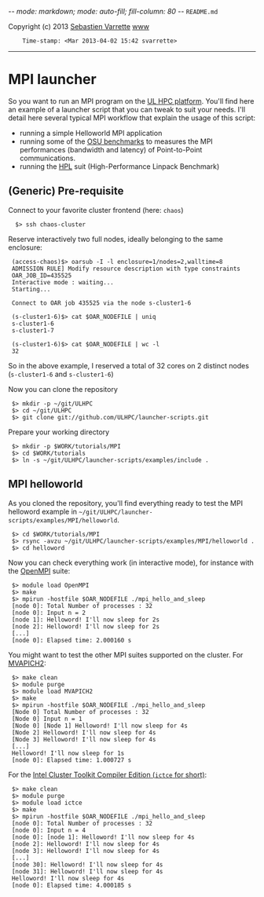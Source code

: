 -*- mode: markdown; mode: auto-fill; fill-column: 80 -*-
`README.md`

Copyright (c) 2013 [Sebastien Varrette](mailto:<Sebastien.Varrette@uni.lu>) [www](http://varrette.gforge.uni.lu)

        Time-stamp: <Mar 2013-04-02 15:42 svarrette>

-------------------

# MPI launcher 

So you want to run an MPI program on the [UL HPC platform](http://hpc.uni.lu).
You'll find here an example of a launcher script that you can tweak to suit your
needs.
I'll detail here several typical MPI workflow that explain the usage of this
script:

* running a simple Helloworld MPI application
* running some of the
  [OSU benchmarks](http://mvapich.cse.ohio-state.edu/benchmarks/) to measures
  the MPI performances (bandwidth and latency) of Point-to-Point communications.
* running the [HPL](http://www.netlib.org/benchmark/hpl/) suit (High-Performance Linpack Benchmark)


## (Generic) Pre-requisite

Connect to your favorite cluster frontend (here: `chaos`)

      $> ssh chaos-cluster

Reserve interactively two full nodes, ideally belonging to the same enclosure: 

     (access-chaos)$> oarsub -I -l enclosure=1/nodes=2,walltime=8
     ADMISSION RULE] Modify resource description with type constraints
     OAR_JOB_ID=435525
     Interactive mode : waiting...
     Starting...
     
     Connect to OAR job 435525 via the node s-cluster1-6
     
     (s-cluster1-6)$> cat $OAR_NODEFILE | uniq
     s-cluster1-6
     s-cluster1-7
     
     (s-cluster1-6)$> cat $OAR_NODEFILE | wc -l
     32

So in the above example, I reserved a total of 32 cores on 2 distinct nodes (`s-cluster1-6` and `s-cluster1-6`)

Now you can clone the repository 

     $> mkdir -p ~/git/ULHPC
     $> cd ~/git/ULHPC
     $> git clone git://github.com/ULHPC/launcher-scripts.git

Prepare your working directory

     $> mkdir -p $WORK/tutorials/MPI
     $> cd $WORK/tutorials
     $> ln -s ~/git/ULHPC/launcher-scripts/examples/include .
     
     
## MPI helloworld

As you cloned the repository, you'll find everything ready to test the MPI
helloword example in `~/git/ULHPC/launcher-scripts/examples/MPI/helloworld`.


     $> cd $WORK/tutorials/MPI
     $> rsync -avzu ~/git/ULHPC/launcher-scripts/examples/MPI/helloworld .     
     $> cd helloword
     
Now you can check everything work (in interactive mode), for instance with the
[OpenMPI](http://www.open-mpi.org/) suite:     
     
     $> module load OpenMPI
     $> make
     $> mpirun -hostfile $OAR_NODEFILE ./mpi_hello_and_sleep
     [node 0]: Total Number of processes : 32
     [node 0]: Input n = 2
     [node 1]: Helloword! I'll now sleep for 2s
     [node 2]: Helloword! I'll now sleep for 2s
     [...]
     [node 0]: Elapsed time: 2.000160 s

You might want to test the other MPI suites supported on the cluster. 
For [MVAPICH2](http://mvapich.cse.ohio-state.edu/overview/mvapich2/):

     $> make clean
     $> module purge
     $> module load MVAPICH2
     $> make 
     $> mpirun -hostfile $OAR_NODEFILE ./mpi_hello_and_sleep
     [Node 0] Total Number of processes : 32
     [Node 0] Input n = 1
     [Node 0] [Node 1] Helloword! I'll now sleep for 4s
     [Node 2] Helloword! I'll now sleep for 4s
     [Node 3] Helloword! I'll now sleep for 4s
     [...]
     Helloword! I'll now sleep for 1s
     [node 0]: Elapsed time: 1.000727 s

For the
[Intel Cluster Toolkit Compiler Edition (`ictce` for short)](http://software.intel.com/en-us/articles/intel-cluster-studio-xe-2012-tutorial):

     $> make clean
     $> module purge
     $> module load ictce
     $> make 
     $> mpirun -hostfile $OAR_NODEFILE ./mpi_hello_and_sleep
     [node 0]: Total Number of processes : 32
     [node 0]: Input n = 4
     [node 0]: [node 1]: Helloword! I'll now sleep for 4s
     [node 2]: Helloword! I'll now sleep for 4s
     [node 3]: Helloword! I'll now sleep for 4s
     [...]
     [node 30]: Helloword! I'll now sleep for 4s
     [node 31]: Helloword! I'll now sleep for 4s
     Helloword! I'll now sleep for 4s
     [node 0]: Elapsed time: 4.000185 s

